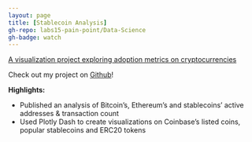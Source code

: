 ```yaml
---
layout: page
title: [Stablecoin Analysis]
gh-repo: labs15-pain-point/Data-Science
gh-badge: watch 
---
```

[A visualization project exploring adoption metrics on cryptocurrencies](https://medium.com/@TomAlexanderFox/cryptocurrencies-stable-coins-and-erc20-tokens-f05e795c3968)

Check out my project on [Github](https://github.com/labs15-pain-point)!

**Highlights:**
* Published an analysis of Bitcoin’s, Ethereum’s and stablecoins’ active addresses & transaction count 
* Used Plotly Dash to create visualizations on Coinbase’s listed coins, popular stablecoins and ERC20 tokens

